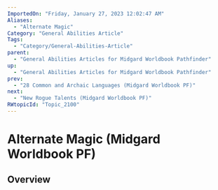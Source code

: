 ```yaml
---
ImportedOn: "Friday, January 27, 2023 12:02:47 AM"
Aliases:
  - "Alternate Magic"
Category: "General Abilities Article"
Tags:
  - "Category/General-Abilities-Article"
parent:
  - "General Abilities Articles for Midgard Worldbook Pathfinder"
up:
  - "General Abilities Articles for Midgard Worldbook Pathfinder"
prev:
  - "28 Common and Archaic Languages (Midgard Worldbook PF)"
next:
  - "New Rogue Talents (Midgard Worldbook PF)"
RWtopicId: "Topic_2100"
---
```

# Alternate Magic (Midgard Worldbook PF)
## Overview

